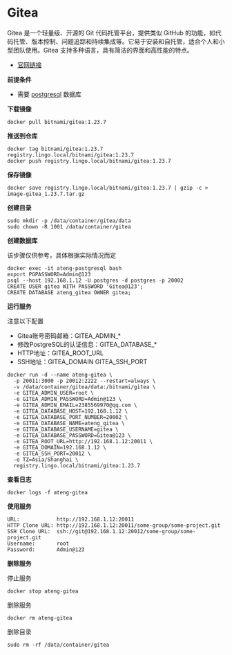 # Gitea

Gitea 是一个轻量级、开源的 Git 代码托管平台，提供类似 GitHub 的功能，如代码托管、版本控制、问题追踪和持续集成等。它易于安装和自托管，适合个人和小型团队使用。Gitea 支持多种语言，具有简洁的界面和高性能的特点。

- [官网链接](https://about.gitea.com/)

**前提条件**

- 需要 [postgresql](/work/docker/service/postgresql/) 数据库

**下载镜像**

```
docker pull bitnami/gitea:1.23.7
```

**推送到仓库**

```
docker tag bitnami/gitea:1.23.7 registry.lingo.local/bitnami/gitea:1.23.7
docker push registry.lingo.local/bitnami/gitea:1.23.7
```

**保存镜像**

```
docker save registry.lingo.local/bitnami/gitea:1.23.7 | gzip -c > image-gitea_1.23.7.tar.gz
```

**创建目录**

```
sudo mkdir -p /data/container/gitea/data
sudo chown -R 1001 /data/container/gitea
```

**创建数据库**

该步骤仅供参考，具体根据实际情况而定

```
docker exec -it ateng-postgresql bash
export PGPASSWORD=Admin@123
psql --host 192.168.1.12 -U postgres -d postgres -p 20002
CREATE USER gitea WITH PASSWORD 'Gitea@123';
CREATE DATABASE ateng_gitea OWNER gitea;
```

**运行服务**

注意以下配置

- Gitea账号密码邮箱：GITEA_ADMIN_*
- 修改PostgreSQL的认证信息：GITEA_DATABASE_*
- HTTP地址：GITEA_ROOT_URL
- SSH地址：GITEA_DOMAIN GITEA_SSH_PORT

```
docker run -d --name ateng-gitea \
  -p 20011:3000 -p 20012:2222 --restart=always \
  -v /data/container/gitea/data:/bitnami/gitea \
  -e GITEA_ADMIN_USER=root \
  -e GITEA_ADMIN_PASSWORD=Admin@123 \
  -e GITEA_ADMIN_EMAIL=2385569970@qq.com \
  -e GITEA_DATABASE_HOST=192.168.1.12 \
  -e GITEA_DATABASE_PORT_NUMBER=20002 \
  -e GITEA_DATABASE_NAME=ateng_gitea \
  -e GITEA_DATABASE_USERNAME=gitea \
  -e GITEA_DATABASE_PASSWORD=Gitea@123 \
  -e GITEA_ROOT_URL=http://192.168.1.12:20011 \
  -e GITEA_DOMAIN=192.168.1.12 \
  -e GITEA_SSH_PORT=20012 \
  -e TZ=Asia/Shanghai \
  registry.lingo.local/bitnami/gitea:1.23.7
```

**查看日志**

```
docker logs -f ateng-gitea
```

**使用服务**

```
URL:            http://192.168.1.12:20011
HTTP Clone URL: http://192.168.1.12:20011/some-group/some-project.git
SSH Clone URL:  ssh://git@192.168.1.12:20012/some-group/some-project.git
Username:       root
Password:       Admin@123
```

**删除服务**

停止服务

```
docker stop ateng-gitea
```

删除服务

```
docker rm ateng-gitea
```

删除目录

```
sudo rm -rf /data/container/gitea
```

